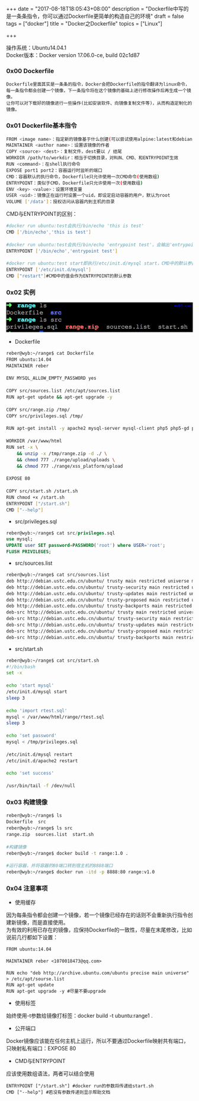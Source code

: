 +++
date = "2017-08-18T18:05:43+08:00"
description = "Dockerfile中写的是一条条指令，你可以通过Dockerfile更简单的构造自己的环境"
draft = false
tags = ["docker"]
title = "Docker之Dockerfile"
topics = ["Linux"]

+++

操作系统：Ubuntu14.04.1  
Docker版本：Docker version 17.06.0-ce, build 02c1d87

### 0x00 Dockerfile
```
Dockerfile里面其实是一条条的指令，Docker会把Dockerfile的指令翻译为linux命令，
每一条指令都会创建一个镜像，下一条指令将在这个镜像的基础上进行修改操作后再生成一个镜像。
让你可以对下载好的镜像进行一些操作(比如安装软件、向镜像复制文件等)，从而构造定制化的镜像。
```

### 0x01 Dockerfile基本指令
```bash
FROM <image name>：指定新的镜像基于什么创建(可以尝试使用alpine:latest和debian:jessie)
MAINTAINER <author name>：设置该镜像的作者
COPY <source> <dest>：复制文件，dest要以 / 结尾
WORKDIR /path/to/workdir：相当于切换目录，对RUN、CMD、和ENTRYPOINT生效
RUN <command>：在shell执行命令
EXPOSE port1 port2：容器运行时监听的端口
CMD：容器默认的执行命令，Dockerfile只允许使用一次CMD命令(使用数组)
ENTRYPOINT：类似于CMD，Dockerfile只允许使用一次(使用数组)
ENV <key> <value>：设置环境变量
USER <uid>：镜像正在运行时设置一个uid，即设定启动容器的用户，默认为root
VOLUME ['/data']：授权访问从容器内到主机的目录
```

CMD与ENTRYPOINT的区别：
```bash
#docker run ubuntu:test会执行/bin/echo 'this is test'
CMD ['/bin/echo','this is test']

#docker run ubuntu:test会执行/bin/echo 'entrypoint test'，会输出'entrypoint test'
ENTRYPOINT ['/bin/echo','entrypoint test']

#docker run ubuntu:test start即执行/etc/init.d/mysql start，CMD中的默认参数会被覆盖
ENTRYPOINT ['/etc/init.d/mysql']
CMD ["restart"]#CMD中的值会作为ENTRYPOINT的默认参数
```

### 0x02 实例
![文件结构](/img/post/dockerfile.png)

* Dockerfile

```bash
reber@wyb:~/range$ cat Dockerfile
FROM ubuntu:14.04
MAINTAINER reber

ENV MYSQL_ALLOW_EMPTY_PASSWORD yes

COPY src/sources.list /etc/apt/sources.list
RUN apt-get update && apt-get upgrade -y

COPY src/range.zip /tmp/
COPY src/privileges.sql /tmp/

RUN apt-get install -y apache2 mysql-server mysql-client php5 php5-gd php5-mysql libapache2-mod-php5 libapache2-mod-auth-mysql unzip && apt-get clean

WORKDIR /var/www/html
RUN set -x \
    && unzip -x /tmp/range.zip -d ./ \
    && chmod 777 ./range/upload/uploads \
    && chmod 777 ./range/xss_platform/upload

EXPOSE 80

COPY src/start.sh /start.sh
RUN chmod +x /start.sh
ENTRYPOINT ["/start.sh"]
CMD ["--help"]
```

* src/privileges.sql

```sql
reber@wyb:~/range$ cat src/privileges.sql
use mysql;
UPDATE user SET password=PASSWORD('root') where USER='root';
FLUSH PRIVILEGES;
```

* src/sources.list

```bash
reber@wyb:~/range$ cat src/sources.list
deb http://debian.ustc.edu.cn/ubuntu/ trusty main restricted universe multiverse
deb http://debian.ustc.edu.cn/ubuntu/ trusty-security main restricted universe multiverse
deb http://debian.ustc.edu.cn/ubuntu/ trusty-updates main restricted universe multiverse
deb http://debian.ustc.edu.cn/ubuntu/ trusty-proposed main restricted universe multiverse
deb http://debian.ustc.edu.cn/ubuntu/ trusty-backports main restricted universe multiverse
deb-src http://debian.ustc.edu.cn/ubuntu/ trusty main restricted universe multiverse
deb-src http://debian.ustc.edu.cn/ubuntu/ trusty-security main restricted universe multiverse
deb-src http://debian.ustc.edu.cn/ubuntu/ trusty-updates main restricted universe multiverse
deb-src http://debian.ustc.edu.cn/ubuntu/ trusty-proposed main restricted universe multiverse
deb-src http://debian.ustc.edu.cn/ubuntu/ trusty-backports main restricted universe multiverse
```

* src/start.sh

```bash
reber@wyb:~/range$ cat src/start.sh
#!/bin/bash
set -x

echo 'start mysql'
/etc/init.d/mysql start
sleep 3

echo 'import rtest.sql'
mysql < /var/www/html/range/rtest.sql
sleep 3

echo 'set password'
mysql < /tmp/privileges.sql

/etc/init.d/mysql restart
/etc/init.d/apache2 restart

echo 'set success'

/usr/bin/tail -f /dev/null
```

### 0x03 构建镜像
```bash
reber@wyb:~/range$ ls
Dockerfile  src
reber@wyb:~/range$ ls src
range.zip  sources.list  start.sh

#构建镜像
reber@wyb:~/range$ docker build -t range:1.0 .

#运行容器，并将容器的80端口转到宿主机的8888端口
reber@wyb:~/range$ docker run -itd -p 8888:80 range:v1.0
```

### 0x04 注意事项
* 使用缓存

因为每条指令都会创建一个镜像，若一个镜像已经存在的话则不会重新执行指令创建新镜像，而是直接使用。  
为有效的利用已存在的镜像，应保持Dockerfile的一致性，尽量在末尾修改，比如说前几行都如下设置：
```
FROM ubuntu:14.04

MAINTAINER reber <1070018473@qq.com>

RUN echo "deb http://archive.ubuntu.com/ubuntu precise main universe" > /etc/apt/sourse.list
RUN apt-get update
RUN apt-get upgrade -y #尽量不要upgrade
```

* 使用标签

始终使用-t参数给镜像打标签：docker build -t ubuntu:range1 .

* 公开端口

Docker镜像应该能在任何主机上运行，所以不要通过Dockerfile映射共有端口，只映射私有端口：EXPOSE 80

* CMD与ENTRYPOINT

应该使用数组语法，两者可以结合使用
```
ENTRYPOINT ["/start.sh"] #docker run的参数将传递给start.sh
CMD ["--help"] #若没有参数传递则显示帮助文档
```